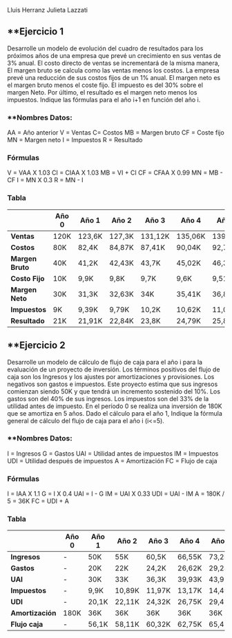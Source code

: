 Lluis Herranz
Julieta Lazzati
## **Ejercicio 1

Desarrolle un modelo de evolución del cuadro de resultados para los próximos años de una empresa que prevé un crecimiento en sus ventas de 3% anual. El costo directo de ventas se incrementará de la misma manera, El margen bruto se calcula como las ventas menos los costos. La empresa prevé una reducción de sus costos fijos de un 1% anual. El margen neto es el margen bruto menos el coste fijo. El impuesto es del 30% sobre el margen Neto. Por último, el resultado es el margen neto menos los impuestos. Indique las fórmulas para el año i+1 en función del año i.

### **Nombres Datos:
AA = Año anterior
V = Ventas 
C= Costos
MB = Margen bruto 
CF = Coste fijo 
MN = Margen neto 
I = Impuestos 
R = Resultado 

### **Fórmulas**
V = VAA X 1.03
CI = CIAA X 1.03
MB = VI + CI 
CF = CFAA X 0.99
MN = MB - CF
I = MN X 0.3
R = MN - I

### **Tabla**

|                  | **Año 0** | **Año 1** | **Año 2** | **Año 3** | **Año 4** | **Año 5** |
| ---------------- | --------- | --------- | --------- | --------- | --------- | --------- |
| **Ventas**       | 120K      | 123,6K    | 127,3K    | 131,12K   | 135,06K   | 139,11K   |
| **Costos**       | 80K       | 82,4K     | 84,87K    | 87,41K    | 90,04K    | 92,74K    |
| **Margen Bruto** | 40K       | 41,2K     | 42,43K    | 43,7K     | 45,02K    | 46,37K    |
| **Costo Fijo**   | 10K       | 9,9K      | 9,8K      | 9,7K      | 9,6K      | 9,51K     |
| **Margen Neto**  | 30K       | 31,3K     | 32,63K    | 34K       | 35,41K    | 36,86K    |
| **Impuestos**    | 9K        | 9,39K     | 9,79K     | 10,2K     | 10,62K    | 11,05K    |
| **Resultado**    | 21K       | 21,91K    | 22,84K    | 23,8K     | 24,79K    | 25,8K     |

## **Ejercicio 2

Desarrolle un modelo de cálculo de flujo de caja para el año i para la evaluación de un proyecto de inversión. Los términos positivos del flujo de caja son los Ingresos y los ajustes por amortizaciones y provisiones. Los negativos son gastos e impuestos. Este proyecto estima que sus ingresos comienzan siendo 50K y que tendrá un incremento sostenido del 10%. Los gastos son del 40% de sus ingresos. Los impuestos son del 33% de la utilidad antes de impuesto. En el período 0 se realiza una inversión de 180K que se amortiza en 5 años. Dado el cálculo para el año 1, Indique la fórmula general de cálculo del flujo de caja para el año i (i<=5).

### **Nombres Datos:
I = Ingresos 
G = Gastos 
UAI = Utilidad antes de impuestos 
IM = Impuestos
UDI = Utilidad después de impuestos 
A = Amortización 
FC = Flujo de caja 

### **Fórmulas**
I = IAA X 1.1 
G = I X 0.4 
UAI = I - G 
IM = UAI X 0.33
UDI = UAI - IM
A = 180K / 5 = 36K
FC = UDI + A

### **Tabla**

|                  | **Año 0** | **Año 1** | **Año 2** | **Año 3** | **Año 4** | **Año 5** |
| ---------------- | --------- | --------- | --------- | --------- | --------- | --------- |
| **Ingresos**     | -         | 50K       | 55K       | 60,5K     | 66,55K    | 73,2K     |
| **Gastos**       | -         | 20K       | 22K       | 24,2K     | 26,62K    | 29,28K    |
| **UAI**          | -         | 30K       | 33K       | 36,3K     | 39,93K    | 43,92K    |
| **Impuestos**    | -         | 9,9K      | 10,89K    | 11,97K    | 13,17K    | 14,49K    |
| **UDI**          | -         | 20,1K     | 22,11K    | 24,32K    | 26,75K    | 29,42K    |
| **Amortización** | 180K      | 36K       | 36K       | 36K       | 36K       | 36K       |
| **Flujo caja**   | -         | 56,1K     | 58,11K    | 60,32K    | 62,75K    | 65,42K    |






